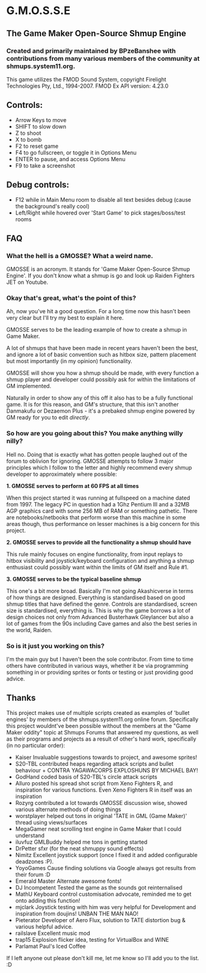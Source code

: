 # G.M.O.S.S.E #
## The Game Maker Open-Source Shmup Engine ##
###  Created and primarily maintained by BPzeBanshee with contributions from many various members of the community at shmups.system11.org. ###

This game utilizes the FMOD Sound System, copyright Firelight Technologies Pty, Ltd., 1994-2007. 
FMOD Ex API version: 4.23.0

## Controls: ##
* Arrow Keys to move
* SHIFT to slow down
* Z to shoot
* X to bomb
* F2 to reset game
* F4 to go fullscreen, or toggle it in Options Menu
* ENTER to pause, and access Options Menu
* F9 to take a screenshot

## Debug controls: ##
* F12 while in Main Menu room to disable all text besides debug (cause the background's really cool)
* Left/Right while hovered over 'Start Game' to pick stages/boss/test rooms

## FAQ ##

### What the hell is a GMOSSE? What a weird name. ###

GMOSSE is an acronym. It stands for 'Game Maker Open-Source Shmup Engine'.
If you don't know what a shmup is go and look up Raiden Fighters JET on Youtube.

### Okay that's great, what's the point of this? ###

Ah, now you've hit a good question. For a long time now this hasn't been
very clear but I'll try my best to explain it here.

GMOSSE serves to be the leading example of how to create a shmup in Game Maker.
 
A lot of shmups that have been made in recent years haven't been the best, and 
ignore a lot of basic convention such as hitbox size, pattern placement but most 
importantly (in my opinion) functionality. 

GMOSSE will show you how a shmup should be made, with every function a shmup player 
and developer could possibly ask for within the limitations of GM implemented.

Naturally in order to show any of this off it also has to be a fully functional game. 
It is for this reason, and GM's structure, that this isn't another Danmakufu or 
Dezaemon Plus - it's a prebaked shmup engine powered by GM ready for you to edit *directly*. 

### So how are you going about this? You make anything willy nilly? ###

Hell no. Doing that is exactly what has gotten people laughed out of the forum 
to oblivion for ignoring. GMOSSE attempts to follow 3 major principles which I 
follow to the letter and highly recommend every shmup developer to approximately where possible:

**1. GMOSSE serves to perform at 60 FPS at all times**

When this project started it was running at fullspeed on a machine dated from 1997. 
The legacy PC in question had a 1Ghz Pentium III and a 32MB AGP graphics card with 
some 256 MB of RAM or something pathetic. There are notebooks/netbooks that perform 
worse than this machine in some areas though, thus performance on lesser machines 
is a big concern for this project.

**2. GMOSSE serves to provide all the functionality a shmup should have**

This rule mainly focuses on engine functionality, from input replays to hitbox visibility 
and joystick/keyboard configuration and anything a shmup enthusiast could possibly 
want within the limits of GM itself and Rule #1. 

**3. GMOSSE serves to be the typical baseline shmup**

This one's a bit more broad. Basically I'm not going Akashicverse in terms of how 
things are designed. Everything is standardised based on good shmup titles that have 
defined the genre. Controls are standardised, screen size is standardised, everything is. 
This is why the game borrows a lot of design choices not only from Advanced Busterhawk 
Gleylancer but also a lot of games from the 90s including Cave games and also the 
best series in the world, Raiden.

### So is it just you working on this? ###

I'm the main guy but I haven't been the sole contributor. From time to time others have 
contributed in various ways, whether it be via programming something in or providing 
sprites or fonts or testing or just providing good advice.

## Thanks ##
This project makes use of multiple scripts created as examples of 'bullet engines' 
by members of the shmups.system11.org online forum. Specifically this project 
wouldnt've been possible without the members at the "Game Maker oddity" 
topic at Shmups Forums that answered my questions, as well as their programs 
and projects as a result of other's hard work, specifically (in no particular order):

* Kaiser		Invaluable suggestions towards to project, and awesome sprites!
* S20-TBL		contributed heaps regarding attack scripts and bullet behaviour + CONTRA YAGAWACORPS 			EXPLOSHUNS BY MICHAEL BAY!
* GodHand		coded basis of S20-TBL's circle attack scripts
* Alluro	 	posted his spread shot script from Xeno Fighters R, and inspiration for various 			functions. Even Xeno Fighters R in itself was an inspiration
* Rozyrg		contributed a lot towards GMOSSE discussion wise, showed various alternate methods of 			doing things
* worstplayer	helped out tons in original 'TATE in GML (Game Maker)' thread using views/surfaces
* MegaGamer	neat scrolling text engine in Game Maker that I could understand
* iluvfuz 	GMLBuddy helped me tons in getting started
* DrPetter	sfxr (for the neat shmuppy sound effects)
* Nimitz		Excellent joystick support (once I fixed it and added configurable deadzones :P).
* YoyoGames	Cause finding solutions via Google always got results from their forum :D
* Emerald Master	Alternate awesome fonts!
* DJ Incompetent	Tested the game as the sounds got reinternalised
* MathU		Keyboard control customisation advocate, reminded me to get onto adding this function!
* mjclark		Joystick testing with him was very helpful for Development and  inspiration from 			doujins! UNBAN THE MAN NAO!
* Pieterator	Developer of Aero Flux, solution to TATE distortion bug & various helpful advice.
* railslave	Excellent music mod
* trap15		Explosion flicker idea, testing for VirtualBox and WINE
* Parlamat	Paul's Iced Coffee

If I left anyone out please don't kill me, let me know so I'll add you to the list. :D